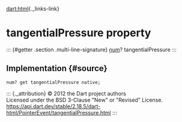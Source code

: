 [dart:html](../../dart-html/dart-html-library){._links-link}

tangentialPressure property
===========================

::: {#getter .section .multi-line-signature}
[num](../../dart-core/num-class)? tangentialPressure
:::

Implementation {#source}
--------------

``` {.language-dart data-language="dart"}
num? get tangentialPressure native;
```

::: {._attribution}
© 2012 the Dart project authors\
Licensed under the BSD 3-Clause \"New\" or \"Revised\" License.\
<https://api.dart.dev/stable/2.18.5/dart-html/PointerEvent/tangentialPressure.html>
:::
